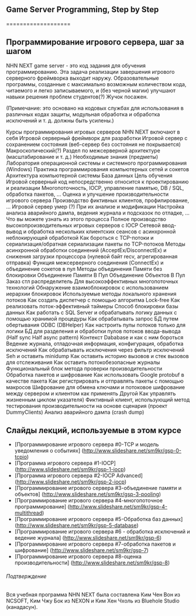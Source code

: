 ## Game Server Programming, Step by Step
===================

## Программирование игрового сервера, шаг за шагом
NHN NEXT game server - это код задания для обучения программированию. Эта задача реализации завершения игрового серверного фреймворка выходит наружу. Образовательные программы, созданные с максимально возможным количеством кода, читаемого и легко записываемого, и (без черной магии) улучшают навыки решения проблем студентов(?) Жучок посажен.

(Примечание: это основано на кодовых службах для использования в различных кодах защиты, модульная обработка и обработка исключений и т. д. должны быть усилены.)

Курсы программирования игровых серверов NHN NEXT включают в себя
Игровой серверный фреймворк для разработки
Игровой сервер с сохранением состояния (веб-сервер без состояния не покрывается)
Макроскопический(?) Раздел по межсерверной архитектуре (масштабирование и т. д.)
Необходимые знания (предметы)
Лаборатория операционной системы и системного программирования (Windows)
Практика программирования компьютерных сетей и сокетов
Архитектура компьютерной системы
База данных
Цель обучения
Игровой серверный код непосредственно относится к проектированию и реализации
Многопоточность, IOCP, управление памятью, DB / SQL, обработка пакетов, …
Оценка и улучшение производительности игрового сервера
Производство фиктивных клиентов, профилирование, …
Игровой сервер умер (?) При их анализе и модификации
Настройка анализа аварийного дампа, ведения журнала и подсказок по отладке, …
Что вы можете узнать из этого процесса
Полное производство высокопроизводительных игровых серверов с IOCP
Сетевой ввод-вывод и обработка нескольких клиентских сеансов с асинхронной неблокирующей обработкой
Как бороться с TCP-потоки и сериализация/обратная сериализации пакеты по TCP-потоков
Методы асинхронной обработки соединений (AcceptEx/DisconnectEx) и снижения загрузки процессора (нулевой байт recv, агрегированная отправка)
Функция межсерверного соединения (ConnectEx) и объединение сокетов в пул
Методы объединения Памяти без блокировки
Объединение Памяти В Пул
Объединение Объектов В Пул
Заказ стл распределитель
Для высокоэффективных многопоточных технологий
Обнаружение взаимоблокировок с использованием иерархии блокировок
Используемые методы локального хранения потоков
Как создать диспетчер с помощью алгоритма Lock-free
Как реализовать поток-эффективный таймеры
Способ блокировки базы данных
Как работать с SQL Server и обрабатывать логику данных с помощью хранимой процедуры
Как обрабатывать запрос БД путем обертывания ODBC (DBHelper)
Как настроить пулы потоков только для логики БД для разделения и обработки пулов потоков ввода-вывода (Half sync Half async pattern)
Контекст Dababase и как с ним бороться
Ведение журнала, отладочная информация, конфигурация, обработка исключений
Как обрабатывать исключения через фильтр исключений Seh и оставить minidump
Как оставить историю вызовов и стек вызовов для отслеживания
Как оставить потокобезопасные журналы
Функциональный блок метода проверки производительности
Обработка пакетов и шифрование
Как использовать Google protobuf в качестве пакета
Как регистрировать и отправлять пакеты с помощью макросов
Шифрование для обмена ключами и потоковое шифрование между сервером и клиентом как применять
Другой
Как управлять жизненным циклом указателя)
Фиктивный клиент, использующий метод тестирования производительности на основе сценария (проект DummyClients)
Анализ аварийного дампа (crash dump)

## Слайды лекций, используемые в этом курсе

* [Программирование игрового сервера #0-TCP и модель уведомления о событиях] (http://www.slideshare.net/sm9kr/gsp-0-tcpio)
* [Программа игрового сервера #1-IOCP] (http://www.slideshare.net/sm9kr/gsp-1-iocp)
* [Программа игрового сервера #2-IOCP Advanced] (http://www.slideshare.net/sm9kr/gsp-2-iocp)
* [Программирование игрового сервера #3-объединение памяти и объектов] (http://www.slideshare.net/sm9kr/gsp-3-pooling)
* [Программирование игрового сервера #4-многопоточное программирование] (http://www.slideshare.net/sm9kr/gsp-4-multithread)
* [Программирование игрового сервера #5-Обработка баз данных] (http://www.slideshare.net/sm9kr/gsp-5-database)
* [Программирование игрового сервера #6 - обработка исключений и ведение журнала] (http://www.slideshare.net/sm9kr/gsp-6)
* [Программирование игрового сервера #7-обработка пакетов и шифрование] (http://www.slideshare.net/sm9kr/gsp-7)
* [Программирование игрового сервера #8-оценка производительности] (http://www.slideshare.net/sm9kr/gsp-8)


###### Подтверждение

Вся учебная программа NHN NEXT была составлена Ким Чен Вон из NCSOFT, Ким Чжу Бок из NEXON и Ким Хен Чхоль из Bluehole Studio (канадасун).



